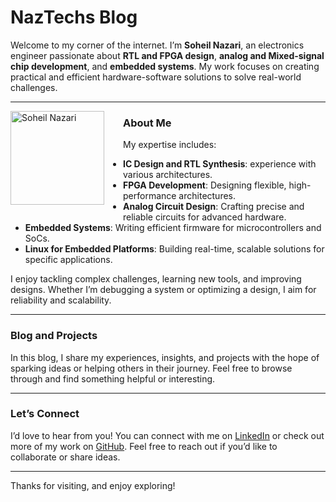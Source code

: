 # **NazTechs Blog**

Welcome to my corner of the internet. I’m **Soheil Nazari**, an electronics engineer passionate about **RTL and FPGA design**, **analog and Mixed-signal chip development**, and **embedded systems**. My work focuses on creating practical and efficient hardware-software solutions to solve real-world challenges.

---

<p>
  <img src="https://github.com/user-attachments/assets/7a4db969-6041-448e-887a-e494066e84ce" alt="Soheil Nazari" width="150" align="left" style="margin: 0 30px 15px 0;"/>
</p>

### **About Me**
My expertise includes:
- **IC Design and RTL Synthesis**: experience with various architectures.  
- **FPGA Development**: Designing flexible, high-performance architectures.  
- **Analog Circuit Design**: Crafting precise and reliable circuits for advanced hardware.  
- **Embedded Systems**: Writing efficient firmware for microcontrollers and SoCs.  
- **Linux for Embedded Platforms**: Building real-time, scalable solutions for specific applications.  

I enjoy tackling complex challenges, learning new tools, and improving designs. Whether I’m debugging a system or optimizing a design, I aim for reliability and scalability.

---

### **Blog and Projects**
In this blog, I share my experiences, insights, and projects with the hope of sparking ideas or helping others in their journey.
Feel free to browse through and find something helpful or interesting.

---

### **Let’s Connect**
I’d love to hear from you! You can connect with me on [LinkedIn](https://www.linkedin.com/in/soheil-nazari-aa825a8a/) or check out more of my work on [GitHub](https://github.com/naztechs). Feel free to reach out if you’d like to collaborate or share ideas.

---

Thanks for visiting, and enjoy exploring!

